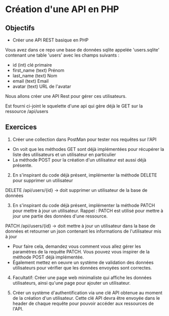 # Création d'une API en PHP

## Objectifs

- Créer une API REST basique en PHP

Vous avez dans ce repo une base de données sqlite appelée 'users.sqlite' contenant une table 'users' avec les champs suivants :

- id (int) clé primaire
- first_name (text) Prénom
- last_name (text) Nom
- email (text) Email
- avatar (text) URL de l'avatar

Nous allons créer une API Rest pour gérer ces utilisateurs.

Est fourni ci-joint le squelette d'une api qui gère déjà le GET sur la ressource /api/users

## Exercices

1. Créer une collection dans PostMan pour tester nos requêtes sur l'API

- On voit que les méthodes GET sont déjà implémentées pour récupérer la liste des utilisateurs et un utilisateur en particulier
- La méthode POST pour la création d'un utilisateur est aussi déjà présente.

2. En s'inspirant du code déjà présent, implémenter la méthode DELETE pour supprimer un utilisateur

DELETE /api/users/{id} -> doit supprimer un utilisateur de la base de données

3. En s'inspirant du code déjà présent, implémenter la méthode PATCH pour mettre à jour un utilisateur. Rappel : PATCH est utilisé pour mettre à jour une partie des données d'une ressource.

PATCH /api/users/{id} -> doit mettre à jour un utilisateur dans la base de données et retourner un json contenant les informations de l'utilisateur mis à jour

- Pour faire cela, demandez vous comment vous allez gérer les paramètres de la requête PATCH. Vous pouvez vous inspirer de la méthode POST déjà implémentée.
- Également mettez en oeuvre un système de validation des données utilisateurs pour vérifier que les données envoyées sont correctes.

4. Facultatif: Créer une page web minimaliste qui affiche les données utilisateurs, ainsi qu'une page pour ajouter un utilisateur.

5. Créer un système d'authentification via une clé API obtenue au moment de la création d'un utilisateur. Cette clé API devra être envoyée dans le header de chaque requête pour pouvoir accéder aux ressources de l'API.
